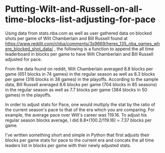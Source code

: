 # Putting-Wilt-and-Russell-on-all-time-blocks-list-adjusting-for-pace
Using data from stats.nba.com as well as user gathered data on blocked shots per game of Wilt Chamberlain and Bill Russell found at https://www.reddit.com/r/nba/comments/3s9669/heres_135_nba_games_where_blocked_shot_data/ , the following is a function to append the all time leaderboard in blocks per game to have Wilt Chamberlain and Bill Russell adjusted for pace.

From the data found on reddit, Wilt Chamberlain averaged 8.8 blocks per game (651 blocks in 74 games) in the regular season as well as 8.3 blocks per game (316 blocks in 38 games) in the playoffs.
According to the sample data, Bill Russell averaged 8.6 blocks per game (704 blocks in 85 seasons) in the regular season as well as 7.7 blocks per game (384 blocks in 50 games) in the playoffs.

In order to adjust stats for Pace, one would multiply the stat by the ratio of the current season's pace to that of the era which you are comparing. For example, the average pace over Wilt's career was 119.16. To adjust his regular season blocks average, I did 8.8*(100.2/119.16) = 7.37 blocks per game.

I've written something short and simple in Python that first adjusts their blocks per game stats for pace to the current era and concats the all time leaders list in blocks per game with their newly adjusted stats.
